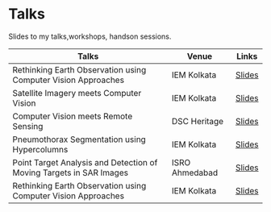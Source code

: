 # Talks
Slides to my talks,workshops, handson sessions.



| Talks  | Venue | Links  |
|---|---|---|
| Rethinking Earth Observation using Computer Vision Approaches | IEM Kolkata |[Slides](http://bit.ly/fyprojectppt)  |
| Satellite Imagery meets Computer Vision | IEM Kolkata |[Slides](https://docs.google.com/presentation/d/18eUyvPjXo6Q9v2yAssCUP6ZpeRV6k6ydvOMq2tWDjgs/edit?usp=sharing)  |
| Computer Vision meets Remote Sensing |DSC Heritage|[Slides](https://docs.google.com/presentation/d/1ZJxnJZsgfybNZErmaYmo7egL_4FPs7NSTpgJ4wZgG0M/edit?usp=sharing)  |
| Pneumothorax Segmentation using Hypercolumns |IEM Kolkata |[Slides](https://docs.google.com/presentation/d/1HOrCmoDKrbKAi2xuOkHq9ZSQCCgtnuxHAZ4opmBFUv8/edit?usp=sharing)  |
| Point Target Analysis and Detection of Moving Targets in SAR Images |ISRO Ahmedabad | [Slides](https://docs.google.com/presentation/d/17cqkLwL44VlZLqbhdOwp-iHG7NJs7pf7n6UeE-EpabQ/edit?usp=sharing)  |
| Rethinking Earth Observation using Computer Vision Approaches |IEM Kolkata |[Slides](http://bit.ly/fyprojectppt)  |




